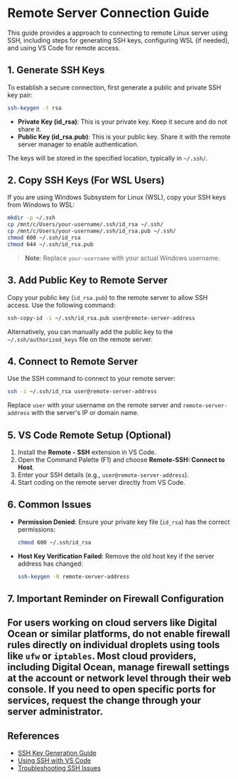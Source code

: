 
# Remote Server Connection Guide

This guide provides a approach to connecting to remote Linux server using SSH, including steps for generating SSH keys, configuring WSL (if needed), and using VS Code for remote access.

## 1. Generate SSH Keys

To establish a secure connection, first generate a public and private SSH key pair:

```bash
ssh-keygen -t rsa
```

- **Private Key (id_rsa)**: This is your private key. Keep it secure and do not share it.
- **Public Key (id_rsa.pub)**: This is your public key. Share it with the remote server manager to enable authentication.

The keys will be stored in the specified location, typically in `~/.ssh/`.

## 2. Copy SSH Keys (For WSL Users)

If you are using Windows Subsystem for Linux (WSL), copy your SSH keys from Windows to WSL:

```bash
mkdir -p ~/.ssh
cp /mnt/c/Users/your-username/.ssh/id_rsa ~/.ssh/
cp /mnt/c/Users/your-username/.ssh/id_rsa.pub ~/.ssh/
chmod 600 ~/.ssh/id_rsa
chmod 644 ~/.ssh/id_rsa.pub
```

> **Note**: Replace `your-username` with your actual Windows username.

## 3. Add Public Key to Remote Server

Copy your public key (`id_rsa.pub`) to the remote server to allow SSH access. Use the following command:

```bash
ssh-copy-id -i ~/.ssh/id_rsa.pub user@remote-server-address
```

Alternatively, you can manually add the public key to the `~/.ssh/authorized_keys` file on the remote server.

## 4. Connect to Remote Server

Use the SSH command to connect to your remote server:

```bash
ssh -i ~/.ssh/id_rsa user@remote-server-address
```

Replace `user` with your username on the remote server and `remote-server-address` with the server's IP or domain name.

## 5. VS Code Remote Setup (Optional)

1. Install the **Remote - SSH** extension in VS Code.
2. Open the Command Palette (F1) and choose **Remote-SSH: Connect to Host**.
3. Enter your SSH details (e.g., `user@remote-server-address`).
4. Start coding on the remote server directly from VS Code.

## 6. Common Issues

- **Permission Denied**: Ensure your private key file (`id_rsa`) has the correct permissions:

  ```bash
  chmod 600 ~/.ssh/id_rsa
  ```

- **Host Key Verification Failed**: Remove the old host key if the server address has changed:

  ```bash
  ssh-keygen -R remote-server-address
  ```

## 7. Important Reminder on Firewall Configuration

For users working on cloud servers like Digital Ocean or similar platforms, **do not enable firewall rules directly on individual droplets** using tools like `ufw` or `iptables`. Most cloud providers, including Digital Ocean, manage firewall settings at the account or network level through their web console. If you need to open specific ports for services, request the change through your server administrator.
---

## References

- [SSH Key Generation Guide](https://www.ssh.com/academy/ssh/keygen)
- [Using SSH with VS Code](https://code.visualstudio.com/docs/remote/ssh)
- [Troubleshooting SSH Issues](https://www.ssh.com/academy/ssh/troubleshooting)
